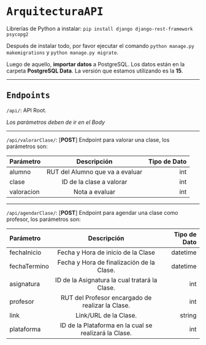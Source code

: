 # <samp>ArquitecturaAPI</samp>
Librerías de Python a instalar: `pip install django django-rest-framework psycopg2`

Después de instalar todo, por favor ejecutar el comando `python manage.py makemigrations` y `python manage.py migrate`.

Luego de aquello, **importar datos** a PostgreSQL. Los datos están en la carpeta **PostgreSQL Data**. La versión que estamos utilizando es la **15**.

----

## <samp>Endpoints</samp>

`/api/`: API Root.

<p><i>Los parámetros deben de ir en el Body</i></p>

----

`/api/valorarClase/`: [**POST**] Endpoint para valorar una clase, los parámetros son: 

| Parámetro  |           Descripción           | Tipo de Dato |
| :--------- | :-----------------------------: | -----------: |
| alumno     | RUT del Alumno que va a evaluar |          int |
| clase      |    ID de la clase a valorar     |          int |
| valoracion |         Nota a evaluar          |          int |

----

`/api/agendarClase/`: [**POST**] Endpoint para agendar una clase como profesor, los parámetros son: 

| Parámetro    |                      Descripción                      | Tipo de Dato |
| :----------- | :---------------------------------------------------: | -----------: |
| fechaInicio  |          Fecha y Hora de inicio de la Clase           |     datetime |
| fechaTermino |       Fecha y Hora de finalización de la Clase.       |     datetime |
| asignatura   |     ID de la Asignatura la cual tratará la Clase.     |          int |
| profesor     |   RUT del Profesor encargado de realizar la Clase.    |          int |
| link         |                 Link/URL de la Clase.                 |       string |
| plataforma   | ID de la Plataforma en la cual se realizará la Clase. |          int |

